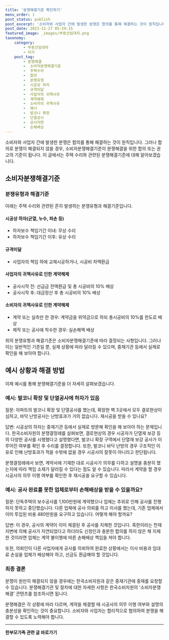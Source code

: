 ```yaml
---
title: '분쟁해결기준 확인하기'
menu_order: 1
post_status: publish
post_excerpt: '소비자와 사업자 간에 발생한 분쟁은 합의를 통해 해결하는 것이 원칙입니다. 그러나 합의로 분쟁이 해결되지 않을 경우, 소비자분쟁해결기준이 분쟁해결을 위한 합의 또는 권고의 기준이 됩니다. 이 글에서는 주택 수리와 관련된 분쟁해결기준에 대해 알아보겠습니다.'
post_date: 2023-11-27 05:29:15
featured_image: _images/부동산임대차.png
taxonomy:
    category:
        - 부동산임대차
        - 이사
    post_tag:
        - 분쟁해결
        -  소비자분쟁해결기준
        -  주택수리
        -  합의
        -  분쟁유형
        -  시공상 하자
        -  규격미달
        -  사업자의 귀책사유
        -  계약해제
        -  소비자의 귀책사유
        -  예시
        -  발코니 확장
        -  단열공사
        -  공사지연
        -  손해배상
---
```



소비자와 사업자 간에 발생한 분쟁은 합의를 통해 해결하는 것이 원칙입니다. 그러나 합의로 분쟁이 해결되지 않을 경우, 소비자분쟁해결기준이 분쟁해결을 위한 합의 또는 권고의 기준이 됩니다. 이 글에서는 주택 수리와 관련된 분쟁해결기준에 대해 알아보겠습니다.

## 소비자분쟁해결기준

### 분쟁유형과 해결기준

아래는 주택 수리와 관련된 흔히 발생하는 분쟁유형과 해결기준입니다.

#### 시공상 하자(균열, 누수, 파손 등)

- 하자보수 책임기간 이내: 무상 수리
- 하자보수 책임기간 이후: 유상 수리

#### 규격미달

- 사업자의 책임 하에 교체시공하거나, 시공비 차액환급

#### 사업자의 귀책사유로 인한 계약해제

- 공사시작 전: 선급금 전액환급 및 총 시공비의 10% 배상
- 공사시작 후: 대금정산 후 총 시공비의 10% 배상

#### 소비자의 귀책사유로 인한 계약해제

- 계약 또는 실측만 한 경우: 계약금을 위약금으로 하되 총시공비의 10%를 한도로 배상
- 제작 또는 공사에 착수한 경우: 실손해액 배상

위의 분쟁유형과 해결기준은 소비자분쟁해결기준에 따라 결정되는 사항입니다. 그러나 이는 일반적인 기준일 뿐, 실제 상황에 따라 달라질 수 있으며, 중재기관 등에서 실제로 확인을 해 보아야 합니다.

## 예시 상황과 해결 방법

이제 예시를 통해 분쟁해결기준을 더 자세히 살펴보겠습니다.

### 예시: 발코니 확장 및 단열공사에 하자가 있음

질문: 아파트의 발코니 확장 및 단열공사를 했는데, 확장한 벽 3곳에서 모두 결로현상이 심하고, 바닥 난방공사는 난방효과가 거의 없습니다. 재시공을 받을 수 있나요?

답변: 시공상의 하자는 중재기관 등에서 실제로 방문해 확인을 해 보아야 하는 문제입니다. 한국소비자원의 분쟁결정례를 살펴보면, 결로현상의 경우 시공자가 단열재 보강 등의 다양한 공사를 시행했다고 설명했다면, 발코니 확장 구역에서 단열재 보강 공사가 이루어진 여부를 확인 후 수리를 결정합니다. 또한, 발코니 바닥 난방의 경우 구조적인 이유로 인해 난방효과가 적을 수밖에 없을 경우 시공사의 잘못이 아니라고 판단됩니다.

분쟁결정례에서 보면, 계약서에 기재한 대로 시공사가 의무를 다하고 설명을 충분히 했는지에 따라 책임 소재가 달라질 수 있다는 점도 알 수 있습니다. 따라서 계약을 할 경우 시공사의 의무 이행 여부를 확인한 후 재시공을 요구할 수 있습니다.

### 예시: 공사 완료를 못한 업체로부터 손해배상을 받을 수 있을까요?

질문: 단독주택의 보수공사를 1,100만원에 계약했으나 업체는 추위로 인해 공사를 진행하지 못하고 중단했습니다. 다른 업체에 공사 의뢰를 하고 이사를 했는데, 기존 업체에서 이미 투입된 비용 480만원을 요구하고 있습니다. 어떻게 해야 할까요?

답변: 이 경우, 공사의 계약이 이미 체결된 후 공사를 지체한 것입니다. 혹한이라는 천재지변에 의해 공사가 지연되었다고 하더라도 신청인과 충분한 합의를 하지 않은 채 지체한 것이라면 업체는 계약 불이행에 따른 손해배상 책임을 져야 합니다.

또한, 의뢰인이 다른 사업자에게 공사를 의뢰하여 완료한 상황에서는 이사 비용과 임대료 손실을 업체가 배상해야 하고, 선금도 환급해야 할 것입니다.

### 최종 결론

분쟁이 원만히 해결되지 않을 경우에는 한국소비자원과 같은 중재기관에 중재를 요청할 수 있습니다. 분쟁해결기관 및 절차에 대한 자세한 사항은 한국소비자원의 '소비자분쟁해결' 콘텐츠를 참조하시면 됩니다.

분쟁해결은 각 상황에 따라 다르며, 계약을 체결할 때 시공사의 의무 이행 여부와 설명의 충분성을 확인하는 것이 중요합니다. 소비자와 사업자는 합리적으로 협의하여 분쟁을 해결할 수 있도록 노력해야 합니다.
<!-- wp:separator -->
<hr class="wp-block-separator has-alpha-channel-opacity"/>
<!-- /wp:separator -->

<!-- wp:group {"backgroundColor":"base","layout":{"type":"constrained"}} -->
<div class="wp-block-group has-base-background-color has-background"><!-- wp:paragraph {"align":"center","fontSize":"medium"} -->
<p class="has-text-align-center has-large-font-size"><strong>한부모가족 관련 글 바로가기</strong></p>
<!-- /wp:paragraph -->


<!-- wp:latest-posts
{"categories":[{"id":23338,"count":19,"description":"","link":"https://uknowlaw.com/category/%ed%95%9c%eb%b6%80%eb%aa%a8%ea%b0%80%ec%a1%b1/","name":"한부모가족","slug":"한부모가족","taxonomy":"category","parent":0,"meta":[],"_links":{"self":[{"href":"https://uknowlaw.com/wp-json/wp/v2/categories/23338"}],"collection":[{"href":"https://uknowlaw.com/wp-json/wp/v2/categories"}],"about":[{"href":"https://uknowlaw.com/wp-json/wp/v2/taxonomies/category"}],"wp:post_type":[{"href":"https://uknowlaw.com/wp-json/wp/v2/posts?categories=23338"}],"curies":[{"name":"wp","href":"https://api.w.org/{rel}","templated":true}]}}],"postsToShow":100,"excerptLength":28,"postLayout":"grid","columns":2,"featuredImageAlign":"left","featuredImageSizeSlug":"large","fontSize":"small"} /--></div>
<!-- /wp:group -->
